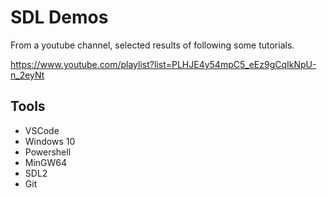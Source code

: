# SDL Demos

From a youtube channel, selected results of following some tutorials.

https://www.youtube.com/playlist?list=PLHJE4y54mpC5_eEz9gCqIkNpU-n_2eyNt

## Tools

- VSCode
- Windows 10
- Powershell
- MinGW64
- SDL2
- Git
